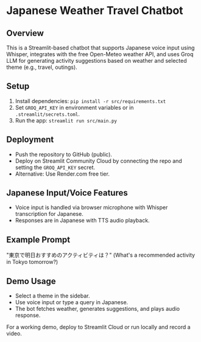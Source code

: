# Japanese Weather Travel Chatbot

## Overview
This is a Streamlit-based chatbot that supports Japanese voice input using Whisper, integrates with the free Open-Meteo weather API, and uses Groq LLM for generating activity suggestions based on weather and selected theme (e.g., travel, outings).

## Setup
1. Install dependencies: `pip install -r src/requirements.txt`
2. Set `GROQ_API_KEY` in environment variables or in `.streamlit/secrets.toml`.
3. Run the app: `streamlit run src/main.py`

## Deployment
- Push the repository to GitHub (public).
- Deploy on Streamlit Community Cloud by connecting the repo and setting the `GROQ_API_KEY` secret.
- Alternative: Use Render.com free tier.

## Japanese Input/Voice Features
- Voice input is handled via browser microphone with Whisper transcription for Japanese.
- Responses are in Japanese with TTS audio playback.

## Example Prompt
"東京で明日おすすめのアクティビティは？" (What's a recommended activity in Tokyo tomorrow?)

## Demo Usage
- Select a theme in the sidebar.
- Use voice input or type a query in Japanese.
- The bot fetches weather, generates suggestions, and plays audio response.

For a working demo, deploy to Streamlit Cloud or run locally and record a video.
